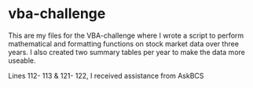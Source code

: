 # vba-challenge

This are my files for the VBA-challenge where I wrote a script to perform mathematical and formatting functions on stock market data over three years.  I also created two summary tables per year to make the data more useable.

Lines 112- 113 & 121- 122, I received assistance from AskBCS
